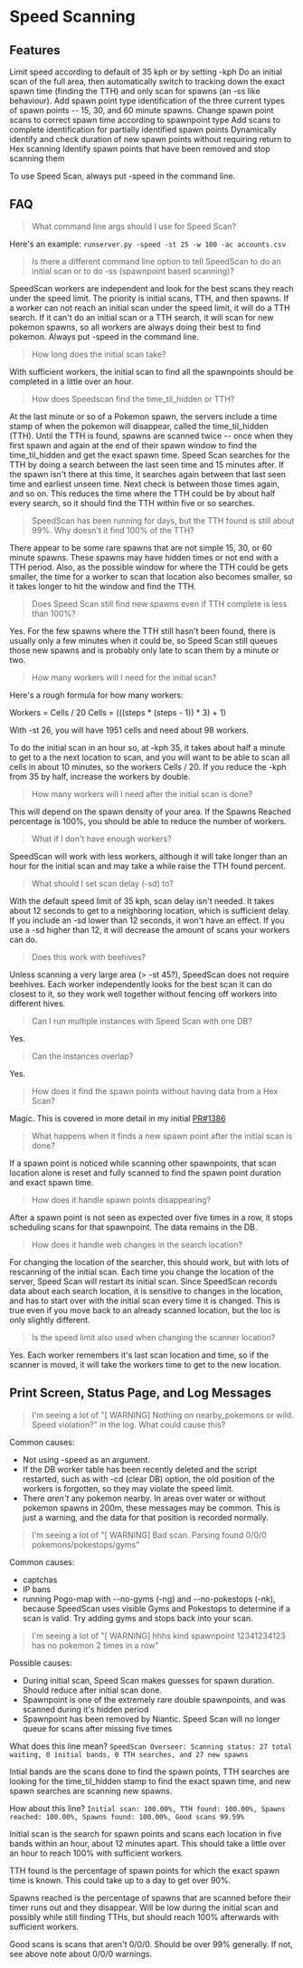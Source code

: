 # Speed Scanning

## Features

Limit speed according to default of 35 kph or by setting -kph
Do an initial scan of the full area, then automatically switch to tracking down the exact spawn time (finding the TTH) and only scan for spawns (an -ss like behaviour).
Add spawn point type identification of the three current types of spawn points -- 15, 30, and 60 minute spawns.
Change spawn point scans to correct spawn time according to spawnpoint type
Add scans to complete identification for partially identified spawn points
Dynamically identify and check duration of new spawn points without requiring return to Hex scanning
Identify spawn points that have been removed and stop scanning them

To use Speed Scan, always put -speed in the command line.

## FAQ

> What command line args should I use for Speed Scan?

Here's an example: `runserver.py -speed -st 25 -w 100 -ac accounts.csv`

> Is there a different command line option to tell SpeedScan to do an initial scan or to do -ss (spawnpoint based scanning)?

SpeedScan workers are independent and look for the best scans they reach under the speed limit. The priority is initial scans, TTH, and then spawns. If a worker can not reach an initial scan under the speed limit, it will do a TTH search. If it can't do an initial scan or a TTH search, it will scan for new pokemon spawns, so all workers are always doing their best to find pokemon. Always put -speed in the command line.

> How long does the initial scan take?

With sufficient workers, the initial scan to find all the spawnpoints should be completed in a little over an hour.

> How does Speedscan find the time_til_hidden or TTH?

At the last minute or so of a Pokemon spawn, the servers include a time stamp of when the pokemon will disappear, called the time_til_hidden (TTH). Until the TTH is found, spawns are scanned twice -- once when they first spawn and again at the end of their spawn window to find the time_til_hidden and get the exact spawn time. Speed Scan searches for the TTH by doing a search between the last seen time and 15 minutes after. If the spawn isn't there at this time, it searches again between that last seen time and earliest unseen time. Next check is between those times again, and so on. This reduces the time where the TTH could be by about half every search, so it should find the TTH within five or so searches.

> SpeedScan has been running for days, but the TTH found is still about 99%. Why doesn't it find 100% of the TTH?

There appear to be some rare spawns that are not simple 15, 30, or 60 minute spawns. These spawns may have hidden times or not end with a TTH period. Also, as the possible window for where the TTH could be gets smaller, the time for a worker to scan that location also becomes smaller, so it takes longer to hit the window and find the TTH.

> Does Speed Scan still find new spawns even if TTH complete is less than 100%?

Yes. For the few spawns where the TTH still hasn't been found, there is usually only a few minutes when it could be, so Speed Scan still queues those new spawns and is probably only late to scan them by a minute or two.

>How many workers will I need for the initial scan?

Here's a rough formula for how many workers:

Workers = Cells / 20
Cells = (((steps * (steps - 1)) * 3) + 1)

With -st 26, you will have 1951 cells and need about 98 workers.

To do the initial scan in an hour so, at -kph 35, it takes about half a minute to get to a the next location to scan, and you will want to be able to scan all cells in about 10 minutes, so the workers Cells / 20. If you reduce the -kph from 35 by half, increase the workers by double.

> How many workers will I need after the initial scan is done?

This will depend on the spawn density of your area. If the Spawns Reached percentage is 100%, you should be able to reduce the number of workers.

> What if I don't have enough workers?

SpeedScan will work with less workers, although it will take longer than an hour for the initial scan and may take a while raise the TTH found percent.

> What should I set scan delay (-sd) to?

With the default speed limit of 35 kph, scan delay isn't needed. It takes about 12 seconds to get to a neighboring location, which is sufficient delay. If you include an -sd lower than 12 seconds, it won't have an effect. If you use a -sd higher than 12, it will decrease the amount of scans your workers can do.

> Does this work with beehives?

Unless scanning a very large area (> -st 45?), SpeedScan does not require beehives. Each worker independently looks for the best scan it can do closest to it, so they work well together without fencing off workers into different hives.

> Can I run multiple instances with Speed Scan with one DB?

Yes.

> Can the instances overlap?

Yes.

> How does it find the spawn points without having data from a Hex Scan?

Magic. This is covered in more detail in my initial [PR#1386](https://github.com/PokemonGoMap/PokemonGo-Map/pull/1386)

> What happens when it finds a new spawn point after the initial scan is done?

If a spawn point is noticed while scanning other spawnpoints, that scan location alone is reset and fully scanned to find the spawn point duration and exact spawn time.

> How does it handle spawn points disappearing?

After a spawn point is not seen as expected over five times in a row, it stops scheduling scans for that spawnpoint. The data remains in the DB.

> How does it handle web changes in the search location?

For changing the location of the searcher, this should work, but with lots of rescanning of the initial scan. Each time you change the location of the server, Speed Scan will restart its initial scan. Since SpeedScan records data about each search location, it is sensitive to changes in the location, and has to start over with the initial scan every time it is changed. This is true even if you move back to an already scanned location, but the loc is only slightly different.

> Is the speed limit also used when changing the scanner location?

Yes. Each worker remembers it's last scan location and time, so if the scanner is moved, it will take the workers  time to get to the new location.

## Print Screen, Status Page, and Log Messages

> I'm seeing a lot of "[ WARNING] Nothing on nearby_pokemons or wild. Speed violation?" in the log. What could cause this?

Common causes:
* Not using -speed as an argument.
* If the DB worker table has been recently deleted and the script restarted, such as with -cd (clear DB) option, the old position of the workers is forgotten, so they may violate the speed limit.
* There *aren't* any pokemon nearby. In areas over water or without pokemon spawns in 200m, these messages may be common. This is just a warning, and the data for that position is recorded normally.

> I'm seeing a lot of "[ WARNING] Bad scan. Parsing found 0/0/0 pokemons/pokestops/gyms"

Common causes:
* captchas
* IP bans
* running Pogo-map with --no-gyms (-ng) and --no-pokestops (-nk), because SpeedScan uses visible Gyms and Pokestops to determine if a scan is valid. Try adding gyms and stops back into your scan.

> I'm seeing a lot of "[ WARNING] hhhs kind spawnpoint 12341234123 has no pokemon 2 times in a row"

Possible causes:
* During initial scan, Speed Scan makes guesses for spawn duration. Should reduce after initial scan done.
* Spawnpoint is one of the extremely rare double spawnpoints, and was scanned during it's hidden period
* Spawnpoint has been removed by Niantic. Speed Scan will no longer queue for scans after missing five times 

What does this line mean? `SpeedScan Overseer: Scanning status: 27 total waiting, 0 initial bands, 0 TTH searches, and 27 new spawns`

Intial bands are the scans done to find the spawn points, TTH searches are looking for the time_til_hidden stamp to find the exact spawn time, and new spawn searches are scanning new spawns.

How about this line? `Initial scan: 100.00%, TTH found: 100.00%, Spawns reached: 100.00%, Spawns found: 100.00%, Good scans 99.59%`

Initial scan is the search for spawn points and scans each location in five bands within an hour, about 12 minutes apart. This should take a little over an hour to reach 100% with sufficient workers.

TTH found is the percentage of spawn points for which the exact spawn time is known. This could take up to a day to get over 90%.

Spawns reached is the percentage of spawns that are scanned before their timer runs out and they disappear. Will be low during the initial scan and possibly while still finding TTHs, but should reach 100% afterwards with sufficient workers.

Good scans is scans that aren't 0/0/0. Should be over 99% generally. If not, see above note about 0/0/0 warnings.
